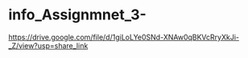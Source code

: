 # info_Assignmnet_3-
https://drive.google.com/file/d/1giLoLYe0SNd-XNAw0qBKVcRryXkJi-_Z/view?usp=share_link
